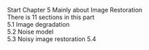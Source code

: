 Start Chapter 5
Mainly about Image Restoration  
There is 11 sections in this part  
5.1 Image degradation  
5.2 Noise model  
5.3 Noisy image restoration
5.4 